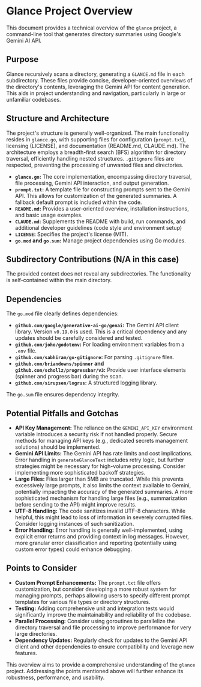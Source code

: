 # Glance Project Overview

This document provides a technical overview of the `glance` project, a command-line tool that generates directory summaries using Google's Gemini AI API.

## Purpose

Glance recursively scans a directory, generating a `GLANCE.md` file in each subdirectory.  These files provide concise, developer-oriented overviews of the directory's contents, leveraging the Gemini API for content generation.  This aids in project understanding and navigation, particularly in large or unfamiliar codebases.

## Structure and Architecture

The project's structure is generally well-organized. The main functionality resides in `glance.go`,  with supporting files for configuration (`prompt.txt`), licensing (LICENSE), and documentation (README.md, CLAUDE.md).  The architecture employs a breadth-first search (BFS) algorithm for directory traversal, efficiently handling nested structures.  `.gitignore` files are respected, preventing the processing of unwanted files and directories.


* **`glance.go`:** The core implementation, encompassing directory traversal, file processing, Gemini API interaction, and output generation.
* **`prompt.txt`:**  A template file for constructing prompts sent to the Gemini API.  This allows for customization of the generated summaries.  A fallback default prompt is included within the code.
* **`README.md`:**  Provides a user-oriented overview, installation instructions, and basic usage examples.
* **`CLAUDE.md`:** Supplements the README with build, run commands, and additional developer guidelines (code style and environment setup)
* **`LICENSE`:** Specifies the project's license (MIT).
* **`go.mod` and `go.sum`:** Manage project dependencies using Go modules.


## Subdirectory Contributions (N/A in this case)

The provided context does not reveal any subdirectories.  The functionality is self-contained within the main directory.

## Dependencies

The `go.mod` file clearly defines dependencies:

* **`github.com/google/generative-ai-go/genai`:** The Gemini API client library. Version `v0.19.0` is used.  This is a critical dependency and any updates should be carefully considered and tested.
* **`github.com/joho/godotenv`:** For loading environment variables from a `.env` file.
* **`github.com/sabhiram/go-gitignore`:**  For parsing `.gitignore` files.
* **`github.com/briandowns/spinner` and `github.com/schollz/progressbar/v3`:**  Provide user interface elements (spinner and progress bar) during the scan.
* **`github.com/sirupsen/logrus`:** A structured logging library.

The `go.sum` file ensures dependency integrity.

## Potential Pitfalls and Gotchas

* **API Key Management:** The reliance on the `GEMINI_API_KEY` environment variable introduces a security risk if not handled properly. Secure methods for managing API keys (e.g., dedicated secrets management solutions) should be implemented.
* **Gemini API Limits:** The Gemini API has rate limits and cost implications.  Error handling in `generateGlanceText` includes retry logic, but further strategies might be necessary for high-volume processing.  Consider implementing more sophisticated backoff strategies.
* **Large Files:** Files larger than 5MB are truncated. While this prevents excessively large prompts, it also limits the context available to Gemini, potentially impacting the accuracy of the generated summaries. A more sophisticated mechanism for handling large files (e.g., summarization before sending to the API) might improve results.
* **UTF-8 Handling:** The code sanitizes invalid UTF-8 characters. While helpful, this might lead to loss of information in severely corrupted files. Consider logging instances of such sanitization.
* **Error Handling:** Error handling is generally well-implemented, using explicit error returns and providing context in log messages. However,  more granular error classification and reporting (potentially using custom error types) could enhance debugging.

## Points to Consider

* **Custom Prompt Enhancements:** The `prompt.txt` file offers customization, but consider developing a more robust system for managing prompts, perhaps allowing users to specify different prompt templates for various file types or directory structures.
* **Testing:**  Adding comprehensive unit and integration tests would significantly improve the maintainability and reliability of the codebase.
* **Parallel Processing:** Consider using goroutines to parallelize the directory traversal and file processing to improve performance for very large directories.
* **Dependency Updates:** Regularly check for updates to the Gemini API client and other dependencies to ensure compatibility and leverage new features.


This overview aims to provide a comprehensive understanding of the `glance` project.  Addressing the points mentioned above will further enhance its robustness, performance, and usability.
